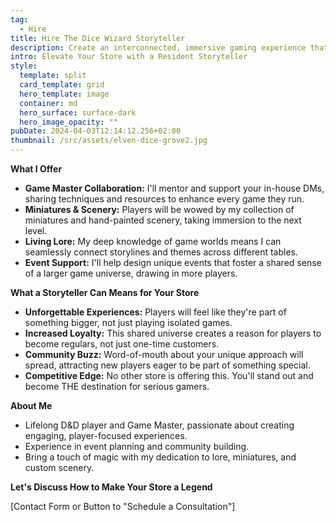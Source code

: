 ```yaml
---
tag:
  - Hire
title: Hire The Dice Wizard Storyteller
description: Create an interconnected, immersive gaming experience that keeps players coming back for more.
intro: Elevate Your Store with a Resident Storyteller
style:
  template: split
  card_template: grid
  hero_template: image
  container: md
  hero_surface: surface-dark
  hero_image_opacity: ""
pubDate: 2024-04-03T12:14:12.256+02:00
thumbnail: /src/assets/elven-dice-grove2.jpg
---
```


**What I Offer**

* **Game Master Collaboration:** I'll mentor and support your in-house DMs, sharing techniques and resources to enhance every game they run.
* **Miniatures & Scenery:**  Players will be wowed by my collection of miniatures and hand-painted scenery, taking immersion to the next level.
* **Living Lore:**  My deep knowledge of game worlds means I can seamlessly connect storylines and themes across different tables.
* **Event Support:** I'll help design unique events that foster a shared sense of a larger game universe, drawing in more players.

**What a Storyteller Can Means for Your Store**

* **Unforgettable Experiences:** Players will feel like they're part of something bigger, not just playing isolated games.
* **Increased Loyalty:** This shared universe creates a reason for players to become regulars, not just one-time customers.
* **Community Buzz:**  Word-of-mouth about your unique approach will spread, attracting new players eager to be part of something special.
* **Competitive Edge:** No other store is offering this. You'll stand out and become THE destination for serious gamers.

**About Me**

* Lifelong D&D player and Game Master, passionate about creating engaging, player-focused experiences.
* Experience in event planning and community building.
* Bring a touch of magic with my dedication to lore, miniatures, and custom scenery.

**Let's Discuss How to Make Your Store a Legend**

[Contact Form or Button to "Schedule a Consultation"] 
